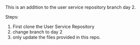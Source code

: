 This is an addition to the user service repository branch day 2. 

Steps:
  1. First clone the User Service Repository
  2. change branch to day 2 
  3. only update the files provided in this repo.
